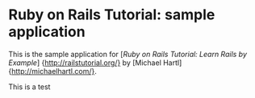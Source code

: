 # Ruby on Rails Tutorial: sample application

This is the sample application for 
[*Ruby on Rails Tutorial: Learn Rails by Example*] {http://railstutorial.org/}
by [Michael Hartl]{http://michaelhartl.com/}.

This is a test
